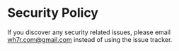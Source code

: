 # Security Policy

If you discover any security related issues, please email wh7r.com@gmail.com instead of using the issue tracker.
